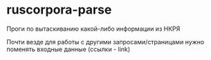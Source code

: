 # ruscorpora-parse
Проги по вытаскиванию какой-либо информации из НКРЯ

Почти везде для работы с другими запросами/страницами нужно поменять входные данные (ссылки - link)
